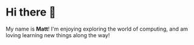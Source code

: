 # Hi there 👋

My name is **Matt**! I'm enjoying exploring the world of computing, and am loving learning new things along the way!
